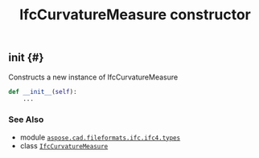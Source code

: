 ﻿---
title: IfcCurvatureMeasure constructor
second_title: Aspose.CAD for Python via .NET API References
description: 
type: docs
weight: 10
url: /python-net/aspose.cad.fileformats.ifc.ifc4.types/ifccurvaturemeasure/__init__/
is_root: false
---

## __init__ {#}

Constructs a new instance of IfcCurvatureMeasure



```python
def __init__(self):
    ...
```





### See Also
* module [`aspose.cad.fileformats.ifc.ifc4.types`](../../)
* class [`IfcCurvatureMeasure`](/cad/python-net/aspose.cad.fileformats.ifc.ifc4.types/ifccurvaturemeasure)
